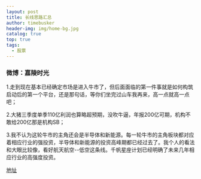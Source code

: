 ```yaml
---
layout: post
title: 长线思路汇总
author: timebusker
header-img: img/home-bg.jpg
catalog: true
top: true
tags:
  - 股票
---
```

### 微博：嘉陵时光 

1.走到现在基本已经确定市场是进入牛市了，但后面面临的第一件事就是如何构筑启动后的第一个平台，还是那句话，等你们坐完过山车我再来，高一点就高一点吧；

2.大猪三季度单季110亿利润也算略超预期，没吹牛逼，年报200亿可期，机构不敢给200亿那是机构SB；

3.我不认为这轮牛市的主角还会是半导体和新能源。每一轮牛市的主角板块都对应着相应行业的强投资，半导体和新能源的投资高峰期都已经过去了。我个人的看法和大眼比较像，看好航天航空--低空这条线。千帆星座计划已经明确了未来几年相应行业的高强度投资。

[地址](https://weibo.com/5334594944/OARlT5LyR)


